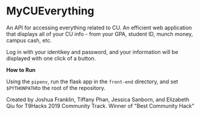 # MyCUEverything

An API for accessing everything related to CU. An efficient web application that displays all of your CU info - from your GPA, student ID, munch money, campus cash, etc.

Log in with your identikey and password, and your information will be displayed with one click of a button. 

**How to Run**

Using the ```pipenv```, run the flask app in the ```front-end``` directory, and set ```$PYTHONPATH```to the root of the repository.



Created by Joshua Franklin, Tiffany Phan, Jessica Sanborn, and Elizabeth Qiu for T9Hacks 2019 Community Track.
Winner of "Best Community Hack"
